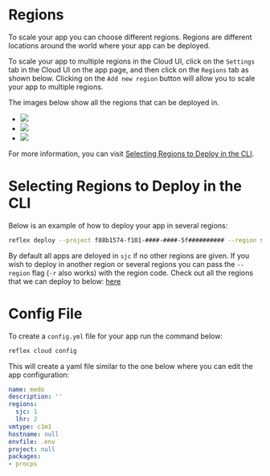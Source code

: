 # Regions

To scale your app you can choose different regions. Regions are different locations around the world where your app can be deployed.

To scale your app to multiple regions in the Cloud UI, click on the `Settings` tab in the Cloud UI on the app page, and then click on the `Regions` tab as shown below. Clicking on the `Add new region` button will allow you to scale your app to multiple regions.

The images below show all the regions that can be deployed in.
- ![](https://yourdomain.com/scaling_regions.webp)
- ![](https://yourdomain.com/regions_1.webp)
- ![](https://yourdomain.com/regions_2.webp)

For more information, you can visit [Selecting Regions to Deploy in the CLI](https://reflex.dev/docs/hosting/regions/#selecting-regions-to-deploy-in-the-cli).

# Selecting Regions to Deploy in the CLI

Below is an example of how to deploy your app in several regions:

```sh
reflex deploy --project f88b1574-f101-####-####-5f########## --region sjc --region iad
```

By default all apps are deloyed in `sjc` if no other regions are given. If you wish to deploy in another region or several regions you can pass the `--region` flag (`-r` also works) with the region code. Check out all the regions that we can deploy to below: [here](https://reflex.dev/docs/hosting/regions/#config-file)

# Config File

To create a `config.yml` file for your app run the command below:

```sh
reflex cloud config
```

This will create a yaml file similar to the one below where you can edit the app configuration:

```yaml
name: medo
description: ''
regions:
  sjc: 1
  lhr: 2
vmtype: c1m1
hostname: null
envfile: .env
project: null
packages:
- procps
```